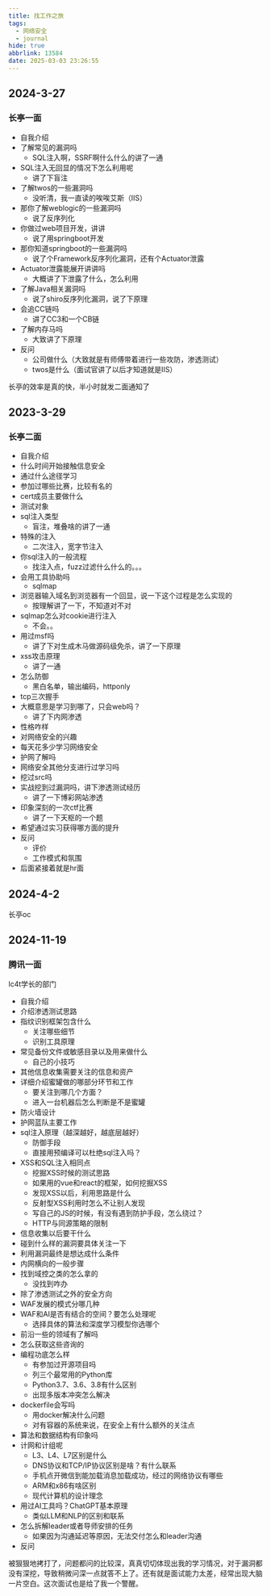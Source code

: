 ```yaml
---
title: 找工作之旅
tags:
  - 网络安全
  - journal
hide: true
abbrlink: 13584
date: 2025-03-03 23:26:55
---
```


## 2024-3-27

### 长亭一面

- 自我介绍
- 了解常见的漏洞吗
  - SQL注入啊，SSRF啊什么什么的讲了一通
- SQL注入无回显的情况下怎么利用呢
  - 讲了下盲注
- 了解twos的一些漏洞吗
  - 没听清，我一直读的唉唉艾斯（IIS）
- 那你了解weblogic的一些漏洞吗
  - 说了反序列化
- 你做过web项目开发，讲讲
  - 说了用springboot开发
- 那你知道springboot的一些漏洞吗
  - 说了个Framework反序列化漏洞，还有个Actuator泄露
- Actuator泄露能展开讲讲吗
  - 大概讲了下泄露了什么，怎么利用
- 了解Java相关漏洞吗
  - 说了shiro反序列化漏洞，说了下原理
- 会追CC链吗
  - 讲了CC3和一个CB链
- 了解内存马吗
  - 大致讲了下原理
- 反问
  - 公司做什么（大致就是有师傅带着进行一些攻防，渗透测试）
  - twos是什么（面试官讲了以后才知道就是IIS）

长亭的效率是真的快，半小时就发二面通知了

## 2023-3-29

### 长亭二面

- 自我介绍
- 什么时间开始接触信息安全
- 通过什么途径学习
- 参加过哪些比赛，比较有名的
- cert成员主要做什么
- 测试对象
- sql注入类型
  - 盲注，堆叠啥的讲了一通
- 特殊的注入
  - 二次注入，宽字节注入
- 你sql注入的一般流程
  - 找注入点，fuzz过滤什么什么的。。。
- 会用工具协助吗
  - sqlmap
- 浏览器输入域名到浏览器有一个回显，说一下这个过程是怎么实现的
  - 按理解讲了一下，不知道对不对
- sqlmap怎么对cookie进行注入
  - 不会。。
- 用过msf吗
  - 讲了下对生成木马做源码级免杀，讲了一下原理
- xss攻击原理
  - 讲了一通
- 怎么防御
  - 黑白名单，输出编码，httponly
- tcp三次握手
- 大概意思是学习到哪了，只会web吗？
  - 讲了下内网渗透
- 性格咋样
- 对网络安全的兴趣
- 每天花多少学习网络安全
- 护网了解吗
- 网络安全其他分支进行过学习吗
- 挖过src吗
- 实战挖到过漏洞吗，讲下渗透测试经历
  - 讲了一下博彩网站渗透
- 印象深刻的一次ctf比赛
  - 讲了一下天枢的一个题
- 希望通过实习获得哪方面的提升
- 反问
  - 评价
  - 工作模式和氛围
- 后面紧接着就是hr面

## 2024-4-2

长亭oc

## 2024-11-19

### 腾讯一面

lc4t学长的部门

- 自我介绍
- 介绍渗透测试思路
- 指纹识别框架包含什么
  - 关注哪些细节
  - 识别工具原理
- 常见备份文件或敏感目录以及用来做什么
  - 自己的小技巧
- 其他信息收集需要关注的信息和资产
- 详细介绍蜜罐做的哪部分环节和工作
  - 要关注到哪几个方面？
  - 进入一台机器后怎么判断是不是蜜罐
- 防火墙设计
- 护网蓝队主要工作
- sql注入原理（越深越好，越底层越好）
  - 防御手段
  - 直接用预编译可以杜绝sql注入吗？
- XSS和SQL注入相同点
  - 挖掘XSS时候的测试思路
  - 如果用的vue和react的框架，如何挖掘XSS
  - 发现XSS以后，利用思路是什么
  - 反射型XSS利用时怎么不让别人发现
  - 写自己的JS的时候，有没有遇到防护手段，怎么绕过？
  - HTTP与同源策略的限制
- 信息收集以后要干什么
- 碰到什么样的漏洞要具体关注一下
- 利用漏洞最终是想达成什么条件
- 内网横向的一般步骤
- 找到域控之类的怎么拿的
  - 没找到咋办
- 除了渗透测试之外的安全方向
- WAF发展的模式分哪几种
- WAF和AI是否有结合的空间？要怎么处理呢
  - 选择具体的算法和深度学习模型你选哪个
- 前沿一些的领域有了解吗
- 怎么获取这些咨询的
- 编程功底怎么样
  - 有参加过开源项目吗
  - 列三个最常用的Python库
  - Python3.7、3.6、3.8有什么区别
  - 出现多版本冲突怎么解决
- dockerfile会写吗
  - 用docker解决什么问题
  - 对有容器的系统来说，在安全上有什么额外的关注点
- 算法和数据结构有印象吗
- 计网和计组呢
  - L3、L4、L7区别是什么
  - DNS协议和TCP/IP协议区别是啥？有什么联系
  - 手机点开微信到能加载消息加载成功，经过的网络协议有哪些
  - ARM和x86有啥区别
  - 现代计算机的设计理念
- 用过AI工具吗？ChatGPT基本原理
  - 类似LLM和NLP的区别和联系
- 怎么拆解leader或者导师安排的任务
  - 如果因为沟通延迟等原因，无法交付怎么和leader沟通
- 反问

被狠狠地拷打了，问题都问的比较深，真真切切体现出我的学习情况，对于漏洞都没有深挖，导致稍微问深一点就答不上了。还有就是面试能力太差，经常出现大脑一片空白。这次面试也是给了我一个警醒。
